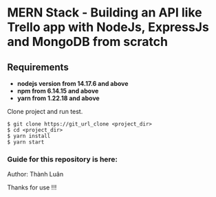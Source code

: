 # MERN Stack - Building an API like Trello app with NodeJs, ExpressJs and MongoDB from scratch

## Requirements 

* **nodejs version from 14.17.6 and above**
* **npm from 6.14.15 and above**
* **yarn from 1.22.18 and above**

Clone project and run test.

```
$ git clone https://git_url_clone <project_dir>
$ cd <project_dir>
$ yarn install 
$ yarn start
```


### Guide for this repository is here:

Author: Thành Luân

Thanks for use !!!
